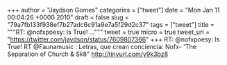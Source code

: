 
+++
author = "Jaydson Gomes"
categories = ["tweet"]
date = "Mon Jan 11 00:04:26 +0000 2010"
draft = false
slug = "79a7fb133f938ef7b27adc6c91a9e7a5f29d2c37"
tags = ["tweet"]
title = """RT: @nofxpoesy: Is True! ..."""
tweet = true
micro = true
tweet_url = "https://twitter.com/jaydson/status/7609807366"
+++
RT: @nofxpoesy: Is True! RT @Faunamusic : Letras, que crean conciencia: Nofx- 'The Separation of Church & Sk8"  http://tinyurl.com/y9k3bz8
